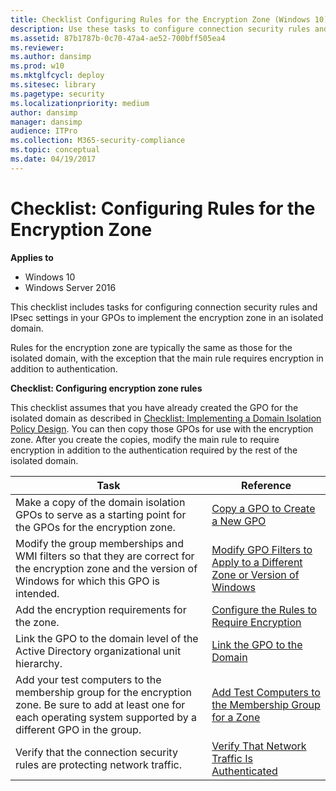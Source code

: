```yaml
---
title: Checklist Configuring Rules for the Encryption Zone (Windows 10)
description: Use these tasks to configure connection security rules and IPsec settings in your GPOs to implement the encryption zone in an isolated domain.
ms.assetid: 87b1787b-0c70-47a4-ae52-700bff505ea4
ms.reviewer: 
ms.author: dansimp
ms.prod: w10
ms.mktglfcycl: deploy
ms.sitesec: library
ms.pagetype: security
ms.localizationpriority: medium
author: dansimp
manager: dansimp
audience: ITPro
ms.collection: M365-security-compliance
ms.topic: conceptual
ms.date: 04/19/2017
---
```


# Checklist: Configuring Rules for the Encryption Zone

**Applies to**
-   Windows 10
-   Windows Server 2016

This checklist includes tasks for configuring connection security rules and IPsec settings in your GPOs to implement the encryption zone in an isolated domain.

Rules for the encryption zone are typically the same as those for the isolated domain, with the exception that the main rule requires encryption in addition to authentication.

**Checklist: Configuring encryption zone rules**

This checklist assumes that you have already created the GPO for the isolated domain as described in [Checklist: Implementing a Domain Isolation Policy Design](checklist-implementing-a-domain-isolation-policy-design.md). You can then copy those GPOs for use with the encryption zone. After you create the copies, modify the main rule to require encryption in addition to the authentication required by the rest of the isolated domain.

| Task | Reference |
| - | - |
| Make a copy of the domain isolation GPOs to serve as a starting point for the GPOs for the encryption zone.| [Copy a GPO to Create a New GPO](copy-a-gpo-to-create-a-new-gpo.md)| 
| Modify the group memberships and WMI filters so that they are correct for the encryption zone and the version of Windows for which this GPO is intended. | [Modify GPO Filters to Apply to a Different Zone or Version of Windows](modify-gpo-filters-to-apply-to-a-different-zone-or-version-of-windows.md) |
| Add the encryption requirements for the zone. | [Configure the Rules to Require Encryption](configure-the-rules-to-require-encryption.md)| 
| Link the GPO to the domain level of the Active Directory organizational unit hierarchy. | [Link the GPO to the Domain](link-the-gpo-to-the-domain.md)| 
| Add your test computers to the membership group for the encryption zone. Be sure to add at least one for each operating system supported by a different GPO in the group.| [Add Test Computers to the Membership Group for a Zone](add-test-devices-to-the-membership-group-for-a-zone.md)| 
| Verify that the connection security rules are protecting network traffic.| [Verify That Network Traffic Is Authenticated](verify-that-network-traffic-is-authenticated.md)| 
